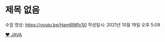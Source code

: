 # 제목 없음

수업 영상: https://youtu.be/Ham6lMfx1j0
작성일시: 2021년 10월 19일 오후 5:09

[❤️ JAVA ](%E1%84%8C%E1%85%A6%E1%84%86%E1%85%A9%E1%86%A8%20%E1%84%8B%E1%85%A5%E1%86%B9%E1%84%8B%E1%85%B3%E1%86%B7%20f6154704faac496eab3ef0d69fbe4e88/%E2%9D%A4%EF%B8%8F%20JAVA%20ab351399a595431ebaedb9b0e2a74b18.csv)